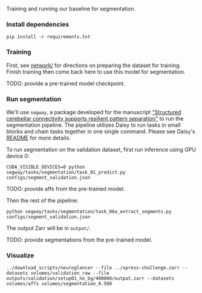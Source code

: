 
Training and running our baseline for segmentation.

### Install dependencies

`pip install -r requirements.txt`

### Training

First, see [network/](network/) for directions on preparing the dataset for training. Finish training then come back here to use this model for segmentation.

TODO: provide a pre-trained model checkpoint.

### Run segmentation

We'll use `segway`, a package developed for the manuscript ["Structured cerebellar connectivity supports resilient pattern separation"](https://www.nature.com/articles/s41586-022-05471-w) to run the segmentation pipeline. The pipeline utilizes Daisy to run tasks in small blocks and chain tasks together in one single command. Please see Daisy's [README](https://github.com/funkelab/daisy/) for more details.

To run segmentation on the validation dataset, first run inference using GPU device 0:
```
CUDA_VISIBLE_DEVICES=0 python segway/tasks/segmentation/task_01_predict.py configs/segment_validation.json
```

TODO: provide affs from the pre-trained model.

Then the rest of the pipeline:
```
python segway/tasks/segmentation/task_06a_extract_segments.py configs/segment_validation.json
```

The output Zarr will be in `output/`.

TODO: provide segmentations from the pre-trained model.

### Visualize

`../download_scripts/neuroglancer --file ../xpress-challenge.zarr --datasets volumes/validation_raw --file outputs/validation/setup01_no_bg/400000/output.zarr --datasets volumes/affs volumes/segmentation_0.500`

